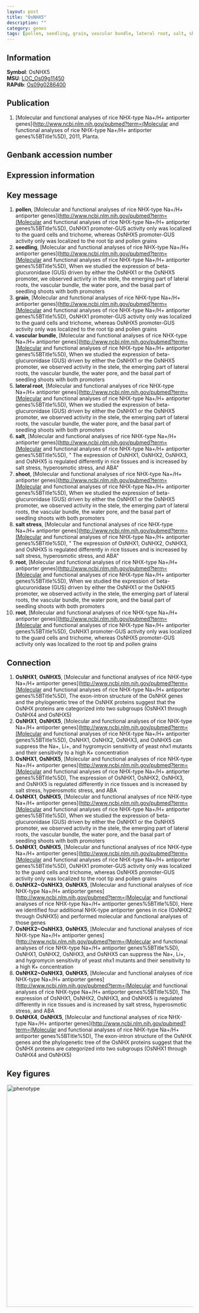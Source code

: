 ```yaml
---
layout: post
title: "OsNHX5"
description: ""
category: genes
tags: [pollen, seedling, grain, vascular bundle, lateral root, salt, shoot, salt stress, root, Gene]
---
```


## Information
__Symbol__: OsNHX5  
__MSU__: [LOC_Os09g11450](http://rice.plantbiology.msu.edu/cgi-bin/ORF_infopage.cgi?orf=LOC_Os09g11450)  
__RAPdb__: [Os09g0286400](http://rapdb.dna.affrc.go.jp/viewer/gbrowse_details/irgsp1?name=Os09g0286400)  

## Publication
1. [Molecular and functional analyses of rice NHX-type Na+/H+ antiporter genes](http://www.ncbi.nlm.nih.gov/pubmed?term=(Molecular and functional analyses of rice NHX-type Na+/H+ antiporter genes%5BTitle%5D), 2011, Planta.

## Genbank accession number

## Expression information

## Key message
1. __pollen__, [Molecular and functional analyses of rice NHX-type Na+/H+ antiporter genes](http://www.ncbi.nlm.nih.gov/pubmed?term=(Molecular and functional analyses of rice NHX-type Na+/H+ antiporter genes%5BTitle%5D),  OsNHX1 promoter-GUS activity only was localized to the guard cells and trichome, whereas OsNHX5 promoter-GUS activity only was localized to the root tip and pollen grains
2. __seedling__, [Molecular and functional analyses of rice NHX-type Na+/H+ antiporter genes](http://www.ncbi.nlm.nih.gov/pubmed?term=(Molecular and functional analyses of rice NHX-type Na+/H+ antiporter genes%5BTitle%5D),  When we studied the expression of beta-glucuronidase (GUS) driven by either the OsNHX1 or the OsNHX5 promoter, we observed activity in the stele, the emerging part of lateral roots, the vascular bundle, the water pore, and the basal part of seedling shoots with both promoters
3. __grain__, [Molecular and functional analyses of rice NHX-type Na+/H+ antiporter genes](http://www.ncbi.nlm.nih.gov/pubmed?term=(Molecular and functional analyses of rice NHX-type Na+/H+ antiporter genes%5BTitle%5D),  OsNHX1 promoter-GUS activity only was localized to the guard cells and trichome, whereas OsNHX5 promoter-GUS activity only was localized to the root tip and pollen grains
4. __vascular bundle__, [Molecular and functional analyses of rice NHX-type Na+/H+ antiporter genes](http://www.ncbi.nlm.nih.gov/pubmed?term=(Molecular and functional analyses of rice NHX-type Na+/H+ antiporter genes%5BTitle%5D),  When we studied the expression of beta-glucuronidase (GUS) driven by either the OsNHX1 or the OsNHX5 promoter, we observed activity in the stele, the emerging part of lateral roots, the vascular bundle, the water pore, and the basal part of seedling shoots with both promoters
5. __lateral root__, [Molecular and functional analyses of rice NHX-type Na+/H+ antiporter genes](http://www.ncbi.nlm.nih.gov/pubmed?term=(Molecular and functional analyses of rice NHX-type Na+/H+ antiporter genes%5BTitle%5D),  When we studied the expression of beta-glucuronidase (GUS) driven by either the OsNHX1 or the OsNHX5 promoter, we observed activity in the stele, the emerging part of lateral roots, the vascular bundle, the water pore, and the basal part of seedling shoots with both promoters
6. __salt__, [Molecular and functional analyses of rice NHX-type Na+/H+ antiporter genes](http://www.ncbi.nlm.nih.gov/pubmed?term=(Molecular and functional analyses of rice NHX-type Na+/H+ antiporter genes%5BTitle%5D), " The expression of OsNHX1, OsNHX2, OsNHX3, and OsNHX5 is regulated differently in rice tissues and is increased by salt stress, hyperosmotic stress, and ABA"
7. __shoot__, [Molecular and functional analyses of rice NHX-type Na+/H+ antiporter genes](http://www.ncbi.nlm.nih.gov/pubmed?term=(Molecular and functional analyses of rice NHX-type Na+/H+ antiporter genes%5BTitle%5D),  When we studied the expression of beta-glucuronidase (GUS) driven by either the OsNHX1 or the OsNHX5 promoter, we observed activity in the stele, the emerging part of lateral roots, the vascular bundle, the water pore, and the basal part of seedling shoots with both promoters
8. __salt stress__, [Molecular and functional analyses of rice NHX-type Na+/H+ antiporter genes](http://www.ncbi.nlm.nih.gov/pubmed?term=(Molecular and functional analyses of rice NHX-type Na+/H+ antiporter genes%5BTitle%5D), " The expression of OsNHX1, OsNHX2, OsNHX3, and OsNHX5 is regulated differently in rice tissues and is increased by salt stress, hyperosmotic stress, and ABA"
9. __root__, [Molecular and functional analyses of rice NHX-type Na+/H+ antiporter genes](http://www.ncbi.nlm.nih.gov/pubmed?term=(Molecular and functional analyses of rice NHX-type Na+/H+ antiporter genes%5BTitle%5D),  When we studied the expression of beta-glucuronidase (GUS) driven by either the OsNHX1 or the OsNHX5 promoter, we observed activity in the stele, the emerging part of lateral roots, the vascular bundle, the water pore, and the basal part of seedling shoots with both promoters
10. __root__, [Molecular and functional analyses of rice NHX-type Na+/H+ antiporter genes](http://www.ncbi.nlm.nih.gov/pubmed?term=(Molecular and functional analyses of rice NHX-type Na+/H+ antiporter genes%5BTitle%5D),  OsNHX1 promoter-GUS activity only was localized to the guard cells and trichome, whereas OsNHX5 promoter-GUS activity only was localized to the root tip and pollen grains

## Connection
1. __OsNHX1__, __OsNHX5__, [Molecular and functional analyses of rice NHX-type Na+/H+ antiporter genes](http://www.ncbi.nlm.nih.gov/pubmed?term=(Molecular and functional analyses of rice NHX-type Na+/H+ antiporter genes%5BTitle%5D),  The exon-intron structure of the OsNHX genes and the phylogenetic tree of the OsNHX proteins suggest that the OsNHX proteins are categorized into two subgroups (OsNHX1 through OsNHX4 and OsNHX5)
2. __OsNHX1__, __OsNHX5__, [Molecular and functional analyses of rice NHX-type Na+/H+ antiporter genes](http://www.ncbi.nlm.nih.gov/pubmed?term=(Molecular and functional analyses of rice NHX-type Na+/H+ antiporter genes%5BTitle%5D),  OsNHX1, OsNHX2, OsNHX3, and OsNHX5 can suppress the Na+, Li+, and hygromycin sensitivity of yeast nhx1 mutants and their sensitivity to a high K+ concentration
3. __OsNHX1__, __OsNHX5__, [Molecular and functional analyses of rice NHX-type Na+/H+ antiporter genes](http://www.ncbi.nlm.nih.gov/pubmed?term=(Molecular and functional analyses of rice NHX-type Na+/H+ antiporter genes%5BTitle%5D),  The expression of OsNHX1, OsNHX2, OsNHX3, and OsNHX5 is regulated differently in rice tissues and is increased by salt stress, hyperosmotic stress, and ABA
4. __OsNHX1__, __OsNHX5__, [Molecular and functional analyses of rice NHX-type Na+/H+ antiporter genes](http://www.ncbi.nlm.nih.gov/pubmed?term=(Molecular and functional analyses of rice NHX-type Na+/H+ antiporter genes%5BTitle%5D),  When we studied the expression of beta-glucuronidase (GUS) driven by either the OsNHX1 or the OsNHX5 promoter, we observed activity in the stele, the emerging part of lateral roots, the vascular bundle, the water pore, and the basal part of seedling shoots with both promoters
5. __OsNHX1__, __OsNHX5__, [Molecular and functional analyses of rice NHX-type Na+/H+ antiporter genes](http://www.ncbi.nlm.nih.gov/pubmed?term=(Molecular and functional analyses of rice NHX-type Na+/H+ antiporter genes%5BTitle%5D),  OsNHX1 promoter-GUS activity only was localized to the guard cells and trichome, whereas OsNHX5 promoter-GUS activity only was localized to the root tip and pollen grains
6. __OsNHX2~OsNHX3__, __OsNHX5__, [Molecular and functional analyses of rice NHX-type Na+/H+ antiporter genes](http://www.ncbi.nlm.nih.gov/pubmed?term=(Molecular and functional analyses of rice NHX-type Na+/H+ antiporter genes%5BTitle%5D),  Here we identified four additional NHX-type antiporter genes in rice (OsNHX2 through OsNHX5) and performed molecular and functional analyses of those genes
7. __OsNHX2~OsNHX3__, __OsNHX5__, [Molecular and functional analyses of rice NHX-type Na+/H+ antiporter genes](http://www.ncbi.nlm.nih.gov/pubmed?term=(Molecular and functional analyses of rice NHX-type Na+/H+ antiporter genes%5BTitle%5D),  OsNHX1, OsNHX2, OsNHX3, and OsNHX5 can suppress the Na+, Li+, and hygromycin sensitivity of yeast nhx1 mutants and their sensitivity to a high K+ concentration
8. __OsNHX2~OsNHX3__, __OsNHX5__, [Molecular and functional analyses of rice NHX-type Na+/H+ antiporter genes](http://www.ncbi.nlm.nih.gov/pubmed?term=(Molecular and functional analyses of rice NHX-type Na+/H+ antiporter genes%5BTitle%5D),  The expression of OsNHX1, OsNHX2, OsNHX3, and OsNHX5 is regulated differently in rice tissues and is increased by salt stress, hyperosmotic stress, and ABA
9. __OsNHX4__, __OsNHX5__, [Molecular and functional analyses of rice NHX-type Na+/H+ antiporter genes](http://www.ncbi.nlm.nih.gov/pubmed?term=(Molecular and functional analyses of rice NHX-type Na+/H+ antiporter genes%5BTitle%5D),  The exon-intron structure of the OsNHX genes and the phylogenetic tree of the OsNHX proteins suggest that the OsNHX proteins are categorized into two subgroups (OsNHX1 through OsNHX4 and OsNHX5)

## Key figures
<img src="http://ricencode.github.io/images/OsNHX5.pheno.png" alt="phenotype"  style="width: 600px;"/>



